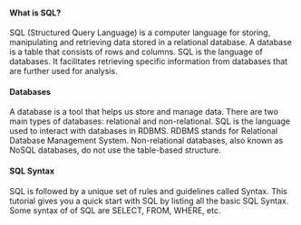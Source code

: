 <h4>What is SQL?</h4>
SQL (Structured Query Language) is a computer language for storing, manipulating and retrieving data stored in a relational database. A database is a table that consists of rows and columns. SQL is the language of databases. It facilitates retrieving specific information from databases that are further used for analysis.

<h4>Databases</h4>
A database is a tool that helps us store and manage data. There are two main types of databases: relational and non-relational. 
SQL is the language used to interact with databases in RDBMS. RDBMS stands for Relational Database Management System. Non-relational databases, also known as NoSQL databases, do not use the table-based structure.

<img src="">

<h4>SQL Syntax</h4>
SQL is followed by a unique set of rules and guidelines called Syntax. This tutorial gives you a quick start with SQL by listing all the basic SQL Syntax.
Some syntax of of SQL are SELECT, FROM, WHERE, etc.
